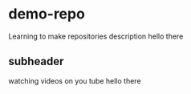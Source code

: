 # demo-repo
Learning to make repositories
description hello there

## subheader

watching videos  on you tube hello there
